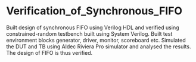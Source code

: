 # Verification_of_Synchronous_FIFO
Built design of synchronous FIFO using Verilog HDL and verified using constrained-random testbench built using System Verilog. Built test environment blocks generator, driver, monitor, scoreboard etc. Simulated the DUT and TB using Aldec Riviera Pro simulator and analysed the results. The design of FIFO is thus verified.
